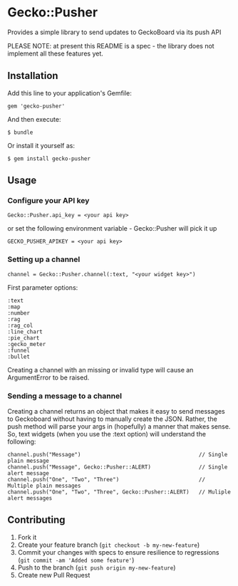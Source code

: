 # Gecko::Pusher

Provides a simple library to send updates to GeckoBoard via its push API

PLEASE NOTE: at present this README is a spec - the library does not implement all these features yet.

## Installation

Add this line to your application's Gemfile:

    gem 'gecko-pusher'

And then execute:

    $ bundle

Or install it yourself as:

    $ gem install gecko-pusher

## Usage

### Configure your API key

    Gecko::Pusher.api_key = <your api key>

or set the following environment variable - Gecko::Pusher will pick it up

    GECKO_PUSHER_APIKEY = <your api key>

### Setting up a channel

    channel = Gecko::Pusher.channel(:text, "<your widget key>")

First parameter options:

    :text
    :map
    :number
    :rag
    :rag_col
    :line_chart
    :pie_chart
    :gecko_meter
    :funnel
    :bullet

Creating a channel with an missing or invalid type will cause an ArgumentError to be raised.

### Sending a message to a channel

Creating a channel returns an object that makes it easy to send messages to Geckoboard without having to manually create the JSON. Rather, the push method will parse your args in (hopefully) a manner that makes sense. So, text widgets (when you use the :text option) will understand the following:

    channel.push("Message")                                     // Single plain message
    channel.push("Message", Gecko::Pusher::ALERT)               // Single alert message
    channel.push("One", "Two", "Three")                         // Multiple plain messages
    channel.push("One", "Two", "Three", Gecko::Pusher::ALERT)   // Muliple alert messages

## Contributing

1. Fork it
2. Create your feature branch (`git checkout -b my-new-feature`)
3. Commit your changes with specs to ensure resilience to regressions (`git commit -am 'Added some feature'`)
4. Push to the branch (`git push origin my-new-feature`)
5. Create new Pull Request

